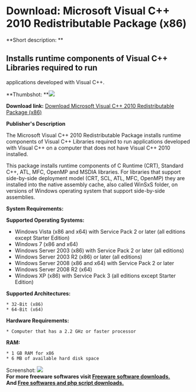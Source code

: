 # Download: Microsoft Visual C++ 2010 Redistributable Package (x86)

**Short description: **

## Installs runtime components of Visual C++ Libraries required to run
applications developed with Visual C++.

  
**Thumbshot: **![](http://www.freewarefiles.com/screenshot/nopic.gif)   
  
**Download link:** [Download Microsoft Visual C++ 2010 Redistributable Package (x86)](http://freesoftwares.boysofts.com/Microsoft-Visual-C-Redistributable-Package-x_program_39486.html)  
  

**Publisher's Description**  
  

The Microsoft Visual C++ 2010 Redistributable Package installs runtime
components of Visual C++ Libraries required to run applications developed with
Visual C++ on a computer that does not have Visual C++ 2010 installed.

This package installs runtime components of C Runtime (CRT), Standard C++,
ATL, MFC, OpenMP and MSDIA libraries. For libraries that support side-by-side
deployment model (CRT, SCL, ATL, MFC, OpenMP) they are installed into the
native assembly cache, also called WinSxS folder, on versions of Windows
operating system that support side-by-side assemblies.

**System Requirements:**

**Supported Operating Systems:**

  * Windows Vista (x86 and x64) with Service Pack 2 or later (all editions except Starter Edition) 
  * Windows 7 (x86 and x64) 
  * Windows Server 2003 (x86) with Service Pack 2 or later (all editions) 
  * Windows Server 2003 R2 (x86) or later (all editions) 
  * Windows Server 2008 (x86 and x64) with Service Pack 2 or later 
  * Windows Server 2008 R2 (x64) 
  * Windows XP (x86) with Service Pack 3 (all editions except Starter Edition) 

**Supported Architectures:**

    * 32-Bit (x86) 
    * 64-Bit (x64) 

**Hardware Requirements:**

    * Computer that has a 2.2 GHz or faster processor 

**RAM:**

    * 1 GB RAM for x86 
    * 6 MB of available hard disk space 

  
  
Screenshot: ![](http://www.freewarefiles.com/screenshot/nopic.gif)  
**For more freeware softwares visit [Freeware software downloads.](http://freesoftwares.boysofts.com/)**   
**And [Free softwares and php script downloads.](http://www.boysofts.com/)**

